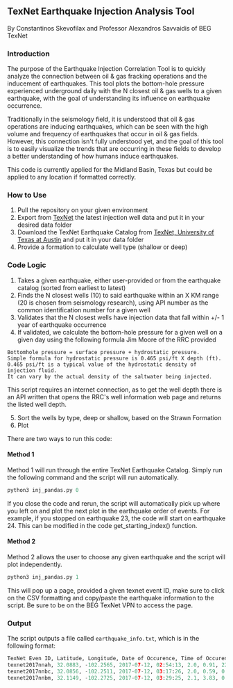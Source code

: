## TexNet Earthquake Injection Analysis Tool 
By Constantinos Skevofilax and Professor Alexandros Savvaidis of BEG TexNet

### Introduction 
The purpose of the Earthquake Injection Correlation Tool is to quickly analyze the connection between oil & gas fracking operations and the inducement of earthquakes. This tool plots the bottom-hole pressure experienced underground daily with the N closest oil & gas wells to a given earthquake, with the goal of understanding its influence on earthquake occurrence.

Traditionally in the seismology field, it is understood that oil & gas operations are inducing earthquakes, which can be seen with the high volume and frequency of earthquakes that occur in oil & gas fields. However, this connection isn't fully understood yet, and the goal of this tool is to easily visualize the trends that are occurring in these fields to develop a better understanding of how humans induce earthquakes. 

This code is currently applied for the Midland Basin, Texas but could be applied to any location if formatted correctly. 

### How to Use 

1. Pull the repository on your given environment
2. Export from [TexNet](https://injection.texnet.beg.utexas.edu/) the latest injection well data and put it in your desired data folder 
3. Download the TexNet Earthquake Catalog from [TexNet, University of Texas at Austin](https://www.beg.utexas.edu/texnet-cisr/texnet/earthquake-catalog) and put it in your data folder
4. Provide a formation to calculate well type (shallow or deep)

### Code Logic

1. Takes a given earthquake, either user-provided or from the earthquake catalog (sorted from earliest to latest)
2. Finds the N closest wells (10) to said earthquake within an X KM range (20 is chosen from seismology research), using API number as the common identification number for a given well
3. Validates that the N closest wells have injection data that fall within +/- 1 year of earthquake occurrence
4. If validated, we calculate the bottom-hole pressure for a given well on a given day using the following formula Jim Moore of the RRC provided
```
Bottomhole pressure = surface pressure + hydrostatic pressure.
Simple formula for hydrostatic pressure is 0.465 psi/ft X depth (ft).
0.465 psi/ft is a typical value of the hydrostatic density of injection fluid.
It can vary by the actual density of the saltwater being injected.
```

This script requires an internet connection, as to get the well depth there is an API written that opens the RRC's well information web page and returns the listed well depth.

5. Sort the wells by type, deep or shallow, based on the Strawn Formation
6. Plot 

There are two ways to run this code: 

#### Method 1 
Method 1 will run through the entire TexNet Earthquake Catalog. Simply run the following command and the script will run automatically. 

```python
python3 inj_pandas.py 0
```
If you close the code and rerun, the script will automatically pick up where you left on and plot the next plot in the earthquake order of events. For example, if you stopped on earthquake 23, the code will start on earthquake 24. This can be modified in the code get_starting_index() function. 

#### Method 2
Method 2 allows the user to choose any given earthquake and the script will plot independently.

```python
python3 inj_pandas.py 1
```
This will pop up a page, provided a given texnet event ID, make sure to click on the CSV formatting and copy/paste the earthquake information to the script. Be sure to be on the BEG TexNet VPN to access the page. 

### Output 
The script outputs a file called ```earthquake_info.txt```, which is in the following format: 

```python
TexNet Even ID, Latitude, Longitude, Date of Occurence, Time of Occurence, Magnitude, Distance between Previous Earthquake (KM), Time Lag Between Previous Earthquake and Current Earthquake
texnet2017nnah, 32.0883, -102.2565, 2017-07-12, 02:54:13, 2.0, 0.91, 22
texnet2017nnbc, 32.0856, -102.2511, 2017-07-12, 03:17:26, 2.0, 0.59, 0
texnet2017nnbm, 32.1149, -102.2725, 2017-07-12, 03:29:25, 2.1, 3.83, 0
```
